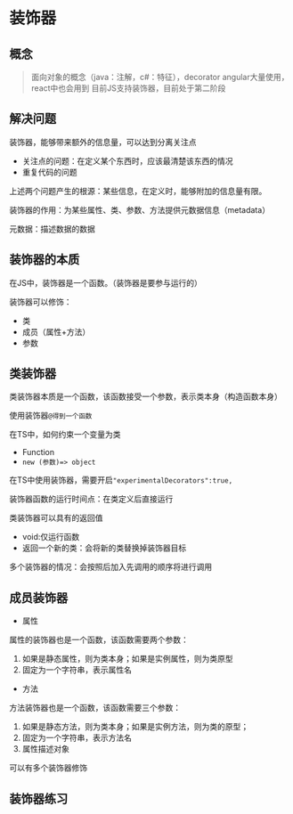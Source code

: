 # 装饰器

## 概念

> 面向对象的概念（java：注解，c#：特征），decorator
> angular大量使用，react中也会用到
> 目前JS支持装饰器，目前处于第二阶段

## 解决问题

装饰器，能够带来额外的信息量，可以达到分离关注点 

- 关注点的问题：在定义某个东西时，应该最清楚该东西的情况
- 重复代码的问题

上述两个问题产生的根源：某些信息，在定义时，能够附加的信息量有限。

装饰器的作用：为某些属性、类、参数、方法提供元数据信息（metadata）

元数据：描述数据的数据

## 装饰器的本质

在JS中，装饰器是一个函数。（装饰器是要参与运行的）

装饰器可以修饰：
- 类
- 成员（属性+方法）
- 参数

## 类装饰器

类装饰器本质是一个函数，该函数接受一个参数，表示类本身（构造函数本身）

使用装饰器```@得到一个函数```

在TS中，如何约束一个变量为类

- Function
- ```new (参数)=> object ```

在TS中使用装饰器，需要开启```"experimentalDecorators":true,```

装饰器函数的运行时间点：在类定义后直接运行

类装饰器可以具有的返回值

- void:仅运行函数
- 返回一个新的类：会将新的类替换掉装饰器目标

多个装饰器的情况：会按照后加入先调用的顺序将进行调用

## 成员装饰器

- 属性

属性的装饰器也是一个函数，该函数需要两个参数：
1. 如果是静态属性，则为类本身；如果是实例属性，则为类原型
2. 固定为一个字符串，表示属性名

- 方法

方法装饰器也是一个函数，该函数需要三个参数：
1. 如果是静态方法，则为类本身；如果是实例方法，则为类的原型；
2. 固定为一个字符串，表示方法名
3. 属性描述对象

可以有多个装饰器修饰

## 装饰器练习